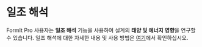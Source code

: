 # 일조 해석

FormIt Pro 사용자는 **일조 해석** 기능을 사용하여 설계의 **태양 및 에너지 영향**을 연구할 수 있습니다. 일조 해석에 대한 자세한 내용 및 사용 방법은 [여기](https://windows.help.formit.autodesk.com/formit-primer/part-ii/2.9-solar-and-insight-energy-analysis)에서 확인하십시오.

